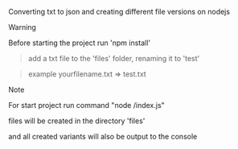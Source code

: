 Converting txt to json and creating different file versions on nodejs

> [!WARNING]
> Before starting the project run 'npm install'

> add a txt file to the 'files' folder, renaming it to 'test'

> example yourfilename.txt => test.txt

> [!NOTE]
> For start project run command "node /index.js"
>
> files will be created in the directory 'files'
>
> and all created variants will also be output to the console
